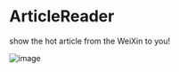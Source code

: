 # ArticleReader
show the hot article from the WeiXin to you!

![image](https://github.com/zslinandljxin/ArticleReader/raw/master/pic/ArticleReader.gif)